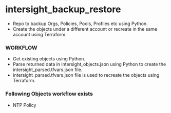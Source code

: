 # intersight_backup_restore
- Repo to backup Orgs, Policies, Pools, Profiles etc using Python.
- Create the objects under a different account or recreate in the same account using Terraform.

### WORKFLOW
- Get existing objects using Python.
- Parse returned data in intersight_objects.json using Python to create the intersight_parsed.tfvars.json file.
- intersight_parsed.tfvars.json file is used to recreate the objects using Terraform.

### Following Objects workflow exists
- NTP Policy

